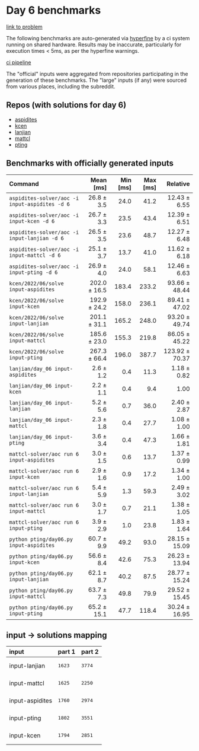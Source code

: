 # Day 6 benchmarks

[link to problem](http://adventofcode.com/2022/day/6)

The following benchmarks are auto-generated via [hyperfine](https://github.com/sharkdp/hyperfine) by a ci system running on shared hardware. Results may be inaccurate, particularly for execution times < 5ms, as per the hyperfine warnings.

[ci pipeline](http://ci.papercode.net:8080/teams/aoc2022/pipelines/aoc-compare-2022)

The "official" inputs were aggregated from repositories participating in the generation of these benchmarks. The "large" inputs (if any) were sourced from various places, including the subreddit.

## Repos (with solutions for day 6)


- [aspidites](https://github.com/aspidites/aoc2022)
- [kcen](https://github.com/kcen/AdventOfCode)
- [lanjian](https://github.com/LanJian/aoc-2022)
- [mattcl](https://github.com/mattcl/aoc2022)
- [pting](https://github.com/pting/aoc2022)

## Benchmarks with officially generated inputs
| Command | Mean [ms] | Min [ms] | Max [ms] | Relative |
|:---|---:|---:|---:|---:|
| `aspidites-solver/aoc -i input-aspidites -d 6` | 26.8 ± 3.5 | 24.0 | 41.2 | 12.43 ± 6.55 |
| `aspidites-solver/aoc -i input-kcen -d 6` | 26.7 ± 3.3 | 23.5 | 43.4 | 12.39 ± 6.51 |
| `aspidites-solver/aoc -i input-lanjian -d 6` | 26.5 ± 3.5 | 23.6 | 48.7 | 12.27 ± 6.48 |
| `aspidites-solver/aoc -i input-mattcl -d 6` | 25.1 ± 3.7 | 13.7 | 41.0 | 11.62 ± 6.18 |
| `aspidites-solver/aoc -i input-pting -d 6` | 26.9 ± 4.0 | 24.0 | 58.1 | 12.46 ± 6.63 |
| `kcen/2022/06/solve input-aspidites` | 202.0 ± 16.5 | 183.4 | 233.2 | 93.66 ± 48.44 |
| `kcen/2022/06/solve input-kcen` | 192.9 ± 24.2 | 158.0 | 236.1 | 89.41 ± 47.02 |
| `kcen/2022/06/solve input-lanjian` | 201.1 ± 31.1 | 165.2 | 248.0 | 93.20 ± 49.74 |
| `kcen/2022/06/solve input-mattcl` | 185.6 ± 23.0 | 155.3 | 219.8 | 86.05 ± 45.22 |
| `kcen/2022/06/solve input-pting` | 267.3 ± 66.4 | 196.0 | 387.7 | 123.92 ± 70.37 |
| `lanjian/day_06 input-aspidites` | 2.6 ± 1.2 | 0.4 | 11.3 | 1.18 ± 0.82 |
| `lanjian/day_06 input-kcen` | 2.2 ± 1.1 | 0.4 | 9.4 | 1.00 |
| `lanjian/day_06 input-lanjian` | 5.2 ± 5.6 | 0.7 | 36.0 | 2.40 ± 2.87 |
| `lanjian/day_06 input-mattcl` | 2.3 ± 1.8 | 0.4 | 27.7 | 1.08 ± 1.00 |
| `lanjian/day_06 input-pting` | 3.6 ± 3.4 | 0.4 | 47.3 | 1.66 ± 1.81 |
| `mattcl-solver/aoc run 6 input-aspidites` | 3.0 ± 1.5 | 0.6 | 13.7 | 1.37 ± 0.99 |
| `mattcl-solver/aoc run 6 input-kcen` | 2.9 ± 1.6 | 0.9 | 17.2 | 1.34 ± 1.00 |
| `mattcl-solver/aoc run 6 input-lanjian` | 5.4 ± 5.9 | 1.3 | 59.3 | 2.49 ± 3.02 |
| `mattcl-solver/aoc run 6 input-mattcl` | 3.0 ± 1.7 | 0.7 | 21.1 | 1.38 ± 1.05 |
| `mattcl-solver/aoc run 6 input-pting` | 3.9 ± 2.9 | 1.0 | 23.8 | 1.83 ± 1.64 |
| `python pting/day06.py input-aspidites` | 60.7 ± 9.9 | 49.2 | 93.0 | 28.15 ± 15.09 |
| `python pting/day06.py input-kcen` | 56.6 ± 8.4 | 42.6 | 75.3 | 26.23 ± 13.94 |
| `python pting/day06.py input-lanjian` | 62.1 ± 8.7 | 40.2 | 87.5 | 28.77 ± 15.24 |
| `python pting/day06.py input-mattcl` | 63.7 ± 7.3 | 49.8 | 79.9 | 29.52 ± 15.45 |
| `python pting/day06.py input-pting` | 65.2 ± 15.1 | 47.7 | 118.4 | 30.24 ± 16.95 |

## input -> solutions mapping
|input|part 1|part 2|
|:---|:---|:---|
|input-lanjian|<pre>1623</pre>|<pre>3774</pre>|
|input-mattcl|<pre>1625</pre>|<pre>2250</pre>|
|input-aspidites|<pre>1760</pre>|<pre>2974</pre>|
|input-pting|<pre>1802</pre>|<pre>3551</pre>|
|input-kcen|<pre>1794</pre>|<pre>2851</pre>|

